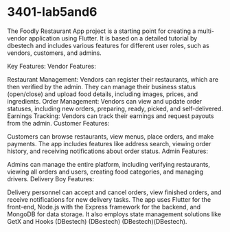 # 3401-lab5and6

The Foodly Restaurant App project is a starting point for creating a multi-vendor application using Flutter. It is based on a detailed tutorial by dbestech and includes various features for different user roles, such as vendors, customers, and admins.

Key Features:
Vendor Features:

Restaurant Management: Vendors can register their restaurants, which are then verified by the admin. They can manage their business status (open/close) and upload food details, including images, prices, and ingredients.
Order Management: Vendors can view and update order statuses, including new orders, preparing, ready, picked, and self-delivered.
Earnings Tracking: Vendors can track their earnings and request payouts from the admin.
Customer Features:

Customers can browse restaurants, view menus, place orders, and make payments. The app includes features like address search, viewing order history, and receiving notifications about order status.
Admin Features:

Admins can manage the entire platform, including verifying restaurants, viewing all orders and users, creating food categories, and managing drivers.
Delivery Boy Features:

Delivery personnel can accept and cancel orders, view finished orders, and receive notifications for new delivery tasks.
The app uses Flutter for the front-end, Node.js with the Express framework for the backend, and MongoDB for data storage. It also employs state management solutions like GetX and Hooks​ (DBestech)​​ (DBestech)​​ (DBestech)​​ (DBestech)​.


